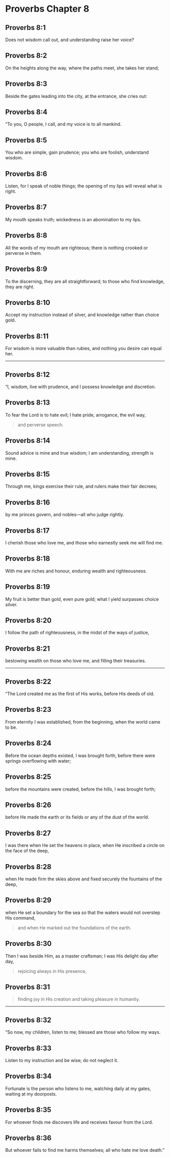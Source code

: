 # Proverbs Chapter 8

## Proverbs 8:1

Does not wisdom call out, and understanding raise her voice?

## Proverbs 8:2

On the heights along the way, where the paths meet, she takes her stand;

## Proverbs 8:3

Beside the gates leading into the city, at the entrance, she cries out:

## Proverbs 8:4

“To you, O people, I call, and my voice is to all mankind.

## Proverbs 8:5

You who are simple, gain prudence; you who are foolish, understand wisdom.

## Proverbs 8:6

Listen, for I speak of noble things; the opening of my lips will reveal what is right.

## Proverbs 8:7

My mouth speaks truth; wickedness is an abomination to my lips.

## Proverbs 8:8

All the words of my mouth are righteous; there is nothing crooked or perverse in them.

## Proverbs 8:9

To the discerning, they are all straightforward; to those who find knowledge, they are right.

## Proverbs 8:10

Accept my instruction instead of silver, and knowledge rather than choice gold.

## Proverbs 8:11

For wisdom is more valuable than rubies, and nothing you desire can equal her.

---

## Proverbs 8:12

“I, wisdom, live with prudence, and I possess knowledge and discretion.

## Proverbs 8:13

To fear the Lord is to hate evil; I hate pride, arrogance, the evil way,

> and perverse speech.

## Proverbs 8:14

Sound advice is mine and true wisdom; I am understanding, strength is mine.

## Proverbs 8:15

Through me, kings exercise their rule, and rulers make their fair decrees;

## Proverbs 8:16

by me princes govern, and nobles—all who judge rightly.

## Proverbs 8:17

I cherish those who love me, and those who earnestly seek me will find me.

## Proverbs 8:18

With me are riches and honour, enduring wealth and righteousness.

## Proverbs 8:19

My fruit is better than gold, even pure gold; what I yield surpasses choice silver.

## Proverbs 8:20

I follow the path of righteousness, in the midst of the ways of justice,

## Proverbs 8:21

bestowing wealth on those who love me, and filling their treasuries.

---

## Proverbs 8:22

“The Lord created me as the first of His works, before His deeds of old.

## Proverbs 8:23

From eternity I was established, from the beginning, when the world came to be.

## Proverbs 8:24

Before the ocean depths existed, I was brought forth, before there were springs overflowing with water;

## Proverbs 8:25

before the mountains were created, before the hills, I was brought forth;

## Proverbs 8:26

before He made the earth or its fields or any of the dust of the world.

## Proverbs 8:27

I was there when He set the heavens in place, when He inscribed a circle on the face of the deep,

## Proverbs 8:28

when He made firm the skies above and fixed securely the fountains of the deep,

## Proverbs 8:29

when He set a boundary for the sea so that the waters would not overstep His command,

> and when He marked out the foundations of the earth.

## Proverbs 8:30

Then I was beside Him, as a master craftsman; I was His delight day after day,

> rejoicing always in His presence,

## Proverbs 8:31

> finding joy in His creation
> and taking pleasure in humanity.

---

## Proverbs 8:32

“So now, my children, listen to me; blessed are those who follow my ways.

## Proverbs 8:33

Listen to my instruction and be wise; do not neglect it.

## Proverbs 8:34

Fortunate is the person who listens to me, watching daily at my gates, waiting at my doorposts.

## Proverbs 8:35

For whoever finds me discovers life and receives favour from the Lord.

## Proverbs 8:36

But whoever fails to find me harms themselves; all who hate me love death.”
